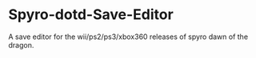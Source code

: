 # Spyro-dotd-Save-Editor
A save editor for the wii/ps2/ps3/xbox360 releases of spyro dawn of the dragon.
